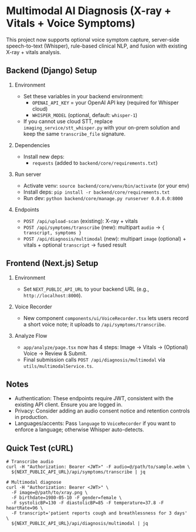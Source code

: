 # Multimodal AI Diagnosis (X-ray + Vitals + Voice Symptoms)

This project now supports optional voice symptom capture, server-side speech-to-text (Whisper), rule-based clinical NLP, and fusion with existing X-ray + vitals analysis.

## Backend (Django) Setup

1. Environment
   - Set these variables in your backend environment:
     - `OPENAI_API_KEY` = your OpenAI API key (required for Whisper cloud)
     - `WHISPER_MODEL` (optional, default: `whisper-1`)
   - If you cannot use cloud STT, replace `imaging_service/stt_whisper.py` with your on-prem solution and keep the same `transcribe_file` signature.

2. Dependencies
   - Install new deps:
     - `requests` (added to `backend/core/requirements.txt`)

3. Run server
   - Activate venv: `source backend/core/venv/bin/activate` (or your env)
   - Install deps: `pip install -r backend/core/requirements.txt`
   - Run dev: `python backend/core/manage.py runserver 0.0.0.0:8000`

4. Endpoints
   - `POST /api/upload-scan` (existing): X-ray + vitals
   - `POST /api/symptoms/transcribe` (new): multipart `audio` → `{ transcript, symptoms }`
   - `POST /api/diagnosis/multimodal` (new): multipart `image` (optional) + vitals + optional `transcript` → fused result

## Frontend (Next.js) Setup

1. Environment
   - Set `NEXT_PUBLIC_API_URL` to your backend URL (e.g., `http://localhost:8000`).

2. Voice Recorder
   - New component `components/ui/VoiceRecorder.tsx` lets users record a short voice note; it uploads to `/api/symptoms/transcribe`.

3. Analyze Flow
   - `app/analyze/page.tsx` now has 4 steps: Image → Vitals → (Optional) Voice → Review & Submit.
   - Final submission calls `POST /api/diagnosis/multimodal` via `utils/multimodalService.ts`.

## Notes
- Authentication: These endpoints require JWT, consistent with the existing API client. Ensure you are logged in.
- Privacy: Consider adding an audio consent notice and retention controls in production.
- Languages/accents: Pass `language` to `VoiceRecorder` if you want to enforce a language; otherwise Whisper auto-detects.

## Quick Test (cURL)
```
# Transcribe audio
curl -H "Authorization: Bearer <JWT>" -F audio=@/path/to/sample.webm \
  ${NEXT_PUBLIC_API_URL}/api/symptoms/transcribe | jq

# Multimodal diagnose
curl -H "Authorization: Bearer <JWT>" \
  -F image=@/path/to/xray.png \
  -F birthdate=1980-05-10 -F gender=female \
  -F systolicBP=130 -F diastolicBP=85 -F temperature=37.8 -F heartRate=96 \
  -F transcript='patient reports cough and breathlessness for 3 days' \
  ${NEXT_PUBLIC_API_URL}/api/diagnosis/multimodal | jq
```

